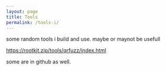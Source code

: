 ```yaml
---
layout: page
title: Tools
permalink: /tools-i/
---
```


some random tools i build and use. maybe or maynot be usefull 

<a href="https://rootkit.zip/tools/qrfuzz/index.html">https://rootkit.zip/tools/qrfuzz/index.html</a>

 some are in github as well. 


